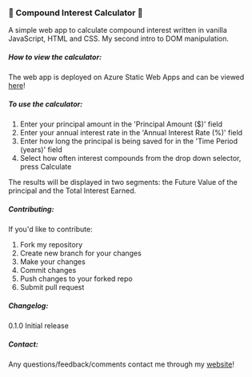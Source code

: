 ### 🧮 Compound Interest Calculator 🧮

A simple web app to calculate compound interest written in vanilla JavaScript, HTML and CSS. My second intro to DOM manipulation.

##### *How to view the calculator:*

The web app is deployed on Azure Static Web Apps and can be viewed [here](https://nice-grass-0c532b010.6.azurestaticapps.net/)!

##### *To use the calculator:*

1. Enter your principal amount in the 'Principal Amount ($)' field
2. Enter your annual interest rate in the 'Annual Interest Rate (%)' field
3. Enter how long the principal is being saved for in the 'Time Period (years)' field
4. Select how often interest compounds from the drop down selector, press Calculate

The results will be displayed in two segments: the Future Value of the principal and the Total Interest Earned. 

##### *Contributing:*

If you'd like to contribute:

1. Fork my repository
2. Create new branch for your changes
3. Make your changes
4. Commit changes
6. Push changes to your forked repo
7. Submit pull request

##### *Changelog:*

0.1.0 Initial release

##### *Contact:*

Any questions/feedback/comments contact me through my [website](https://rizkys-portfolio.netlify.app/)!